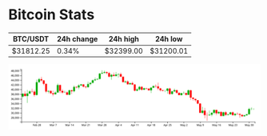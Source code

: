 # Bitcoin Stats

BTC/USDT|24h change|24h high|24h low|
|---|---|---|---|
|$31812.25|0.34%|$32399.00|$31200.01|

<img src="./chart.svg">

